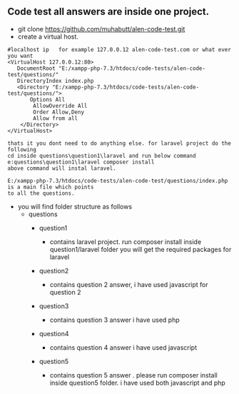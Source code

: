 ## Code test all answers are inside one project.

- git clone https://github.com/muhabutt/alen-code-test.git
- create a virtual host.
```
#localhost ip	for example 127.0.0.12 alen-code-test.com or what ever you want
<VirtualHost 127.0.0.12:80>
   DocumentRoot "E:/xampp-php-7.3/htdocs/code-tests/alen-code-test/questions/"
   DirectoryIndex index.php 
   <Directory "E:/xampp-php-7.3/htdocs/code-tests/alen-code-test/questions/">
       Options All
        AllowOverride All
        Order Allow,Deny
        Allow from all
    </Directory>
</VirtualHost>

thats it you dont need to do anything else. for laravel project do the following
cd inside questions\question1\laravel and run below command
e:questions\question1\laravel composer install
above command will instal laravel.

E:/xampp-php-7.3/htdocs/code-tests/alen-code-test/questions/index.php is a main file which points 
to all the questions.

```

- you will find folder structure as follows
    - questions
        - question1 
            - contains laravel project. run composer install inside question1/laravel folder
            you will get the required packages for laravel
            
        - question2
            - contains question 2 answer, i have used javascript for question 2
            
        - question3
            - contains question 3 answer i have used php
            
        - question4
            - contains question 4 answer i have used javascript
            
        - question5
            - contains question 5 answer . please run composer install inside question5 folder. i have used both javascript and php
